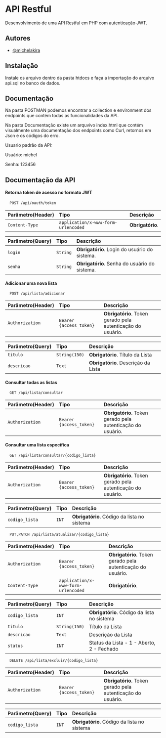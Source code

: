 
# API Restful

Desenvolvimento de uma API Restful em PHP com autenticação JWT.

## Autores

- [@michelakira](https://github.com/michelakira)


## Instalação

Instale os arquivo dentro da pasta htdocs e faça a importação do arquivo api.sql no banco de dados.




## Documentação

Na pasta POSTMAN podemos encontrar a collection e environment dos endpoints que contém todas as funcionalidades da API.

Na pasta Documentação existe um arquvivo index.html que contém visualmente uma documentação dos endpoints como Curl, retornos em Json e os códigos do erro.


Usuario padrão da API:

Usuário: michel

Senha: 123456



## Documentação da API

#### Retorna token de acesso no formato JWT

```http
  POST /api/oauth/token
```

| Parâmetro(Header)   | Tipo       | Descrição                           |
| :---------- | :--------- | :---------------------------------- |
| `Content-Type` | `application/x-www-form-urlencoded` | **Obrigatório**.|

| Parâmetro(Query)   | Tipo       | Descrição                           |
| :---------- | :--------- | :---------------------------------- |
| `login` | `String` | **Obrigatório**. Login do usuário do sistema.|
| `senha` | `String` | **Obrigatório**. Senha do usuário do sistema.|


#### Adicionar uma nova lista

```http
  POST /api/lista/adicionar
```

| Parâmetro(Header)   | Tipo       | Descrição                           |
| :---------- | :--------- | :---------------------------------- |
| `Authorization` | `Bearer {access_token}` | **Obrigatório**. Token gerado pela autenticação do usuário.|

| Parâmetro(Query)   | Tipo       | Descrição                           |
| :---------- | :--------- | :---------------------------------- |
| `titulo ` | `String(150)` | **Obrigatório**. Título da Lista|
| `descricao ` | `Text` | **Obrigatório**. Descrição da Lista|


#### Consultar todas as listas

```http
  GET /api/lista/consultar
```

| Parâmetro(Header)   | Tipo       | Descrição                           |
| :---------- | :--------- | :---------------------------------- |
| `Authorization` | `Bearer {access_token}` | **Obrigatório**. Token gerado pela autenticação do usuário.|


#### Consultar uma lista específica

```http
  GET /api/lista/consultar/{codigo_lista}
```

| Parâmetro(Header)   | Tipo       | Descrição                           |
| :---------- | :--------- | :---------------------------------- |
| `Authorization` | `Bearer {access_token}` | **Obrigatório**. Token gerado pela autenticação do usuário.|

| Parâmetro(Query)   | Tipo       | Descrição                           |
| :---------- | :--------- | :---------------------------------- |
| `codigo_lista ` | `INT` | **Obrigatório**. Código da lista no sistema|



```http
  PUT,PATCH /api/lista/atualizar/{codigo_lista}
```

| Parâmetro(Header)   | Tipo       | Descrição                           |
| :---------- | :--------- | :---------------------------------- |
| `Authorization` | `Bearer {access_token}` | **Obrigatório**. Token gerado pela autenticação do usuário.|
| `Content-Type` | `application/x-www-form-urlencoded` | **Obrigatório**.|

| Parâmetro(Query)   | Tipo       | Descrição                           |
| :---------- | :--------- | :---------------------------------- |
| `codigo_lista ` | `INT` | **Obrigatório**. Código da lista no sistema|
| `titulo ` | `String(150)` | Título da Lista|
| `descricao ` | `Text` | Descrição da Lista|
| `status ` | `INT` | Status da Lista - 1 - Aberto, 2 - Fechado|


```http
  DELETE /api/lista/excluir/{codigo_lista}
```

| Parâmetro(Header)   | Tipo       | Descrição                           |
| :---------- | :--------- | :---------------------------------- |
| `Authorization` | `Bearer {access_token}` | **Obrigatório**. Token gerado pela autenticação do usuário.|

| Parâmetro(Query)   | Tipo       | Descrição                           |
| :---------- | :--------- | :---------------------------------- |
| `codigo_lista ` | `INT` | **Obrigatório**. Código da lista no sistema|






